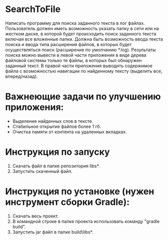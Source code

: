# SearchToFile
Написать программу для поиска заданного текста в лог файлах.
Пользователь должен иметь возможность указать папку в сети или на жестком диске, в которой будет происходить поиск заданного текста включая все вложенные папки.
Должна быть возможность ввода текста поиска и ввода типа расширения файлов, в которых будет осуществляться поиск (расширение по умолчанию *.log).
Результаты поиска можно вывести в левой части приложения в виде дерева файловой системы только те файлы, в которых был обнаружен заданный текст.
В правой части приложения выводить содержимое файла с возможностью навигации по найденному тексту (выделить все, вперед/назад).

# Важнеющие задачи по улучшению приложения:
- Выделение найденных слов в тексте.
- Стабильное открытие файлов более 1 гб.
- Очистка памяти от контента на удаленных вкладках.

# Инструкция по запуску 
1. Скачать файл в папке репозитория libs\*.
2. Запустить скаченный файл.

# Инструкция по установке (нужен инструмент сборки Gradle):
1. Скачать весь проект.
2. В командной строке в папке проекта использовать команду "gradle build".
3. Запустить jar файл в папке build\libs\*.
